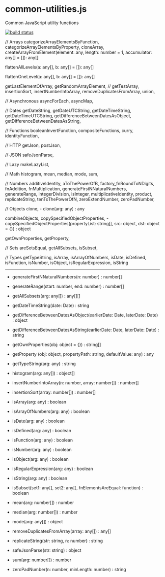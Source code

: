 # common-utilities.js
Common JavaScript utility functions

[![build status](https://secure.travis-ci.org/tom-weatherhead/common-utilities.js.svg)](https://travis-ci.org/tom-weatherhead/common-utilities.js)

// Arrays
categorizeArrayElementsByFunction,
categorizeArrayElementsByProperty,
cloneArray,
createArrayFromElement(element: any, length: number = 1, accumulator: any[] = []): any[]

flattenAllLevels(a: any[], b: any[] = []): any[]

flattenOneLevel(a: any[], b: any[] = []): any[]

getLastElementOfArray,
getRandomArrayElement,
// getTestArray,
insertionSort,
insertNumberIntoArray,
removeDuplicatesFromArray,
union,

// Asynchronous
asyncForEach,
asyncMap,

// Dates
getDateString,
getDateUTCString,
getDateTimeString,
getDateTimeUTCString,
getDifferenceBetweenDatesAsObject,
getDifferenceBetweenDatesAsString,

// Functions
booleanInvertFunction,
compositeFunctions,
curry,
identityFunction,

// HTTP
getJson,
postJson,

// JSON
safeJsonParse,

// Lazy
makeLazyList,

// Math
histogram,
mean,
median,
mode,
sum,

// Numbers
additiveIdentity,
aToThePowerOfB,
factory_fnRoundToNDigits,
fnAddition,
fnMultiplication,
generateFirstNNaturalNumbers,
generateRange,
integerDivision,
isInteger,
multiplicativeIdentity,
product,
replicateString,
tenToThePowerOfN,
zeroExtendNumber,
zeroPadNumber,

// Objects
clone,
	- clone(arg: any) : any

combineObjects,
copySpecifiedObjectProperties,
	- copySpecifiedObjectProperties(propertyList: string[], src: object, dst: object = {}) : object

getOwnProperties,
getProperty,

// Sets
areSetsEqual,
getAllSubsets,
isSubset,

// Types
getTypeString,
isArray,
isArrayOfNumbers,
isDate,
isDefined,
isFunction,
isNumber,
isObject,
isRegularExpression,
isString

****

- generateFirstNNaturalNumbers(n: number) : number[]

- generateRange(start: number, end: number) : number[]

- getAllSubsets(arg: any[]) : any[][]

- getDateTimeString(date: Date) : string

- getDifferenceBetweenDatesAsObject(earlierDate: Date, laterDate: Date) : object

- getDifferenceBetweenDatesAsString(earlierDate: Date, laterDate: Date) : string

- getOwnProperties(obj: object = {}) : string[]

- getProperty (obj: object, propertyPath: string, defaultValue: any) : any

- getTypeString(arg: any) : string

- histogram(arg: any[]) : object[]

- insertNumberIntoArray(n: number, array: number[]) : number[]

- insertionSort(array: number[]) : number[]

- isArray(arg: any) : boolean

- isArrayOfNumbers(arg: any) : boolean

- isDate(arg: any) : boolean

- isDefined(arg: any) : boolean

- isFunction(arg: any) : boolean

- isNumber(arg: any) : boolean

- isObject(arg: any) : boolean

- isRegularExpression(arg: any) : boolean

- isString(arg: any) : boolean

- isSubset(set1: any[], set2: any[], fnElementsAreEqual: function) : boolean

- mean(arg: number[]) : number

- median(arg: number[]) : number

- mode(arg: any[]) : object

- removeDuplicatesFromArray(array: any[]) : any[]

- replicateString(str: string, n: number) : string

- safeJsonParse(str: string) : object

- sum(arg: number[]) : number

- zeroPadNumber(n: number, minLength: number) : string
